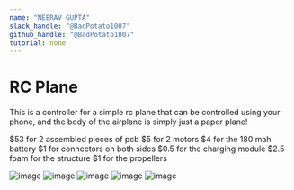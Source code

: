 ```yaml
---
name: "NEERAV GUPTA"
slack_handle: "@BadPotato1007"
github_handle: "@BadPotato1007"
tutorial: none
---
```


# RC Plane
This is a controller for a simple rc plane that can be controlled using your phone, and the body of the airplane is simply just a paper plane!

$53 for 2 assembled pieces of pcb
$5 for 2 motors
$4 for the 180 mah battery
$1 for connectors on both sides
$0.5 for the charging module
$2.5 foam for the structure
$1 for the propellers

![image](https://github.com/user-attachments/assets/5581c627-d3a7-4174-8bf3-5df61b7b9f33)
![image](https://github.com/user-attachments/assets/c5961eba-5de7-450c-ad5a-e204a1c34914)
![image](https://github.com/user-attachments/assets/be29e8b5-c792-46d5-82e4-0255b97818d5)
![image](https://github.com/user-attachments/assets/98d043ea-f98c-4d45-80ca-3839f88e92bc)
![image](https://github.com/user-attachments/assets/77815b87-2ee9-4de3-b51d-48197fcb2e52)
